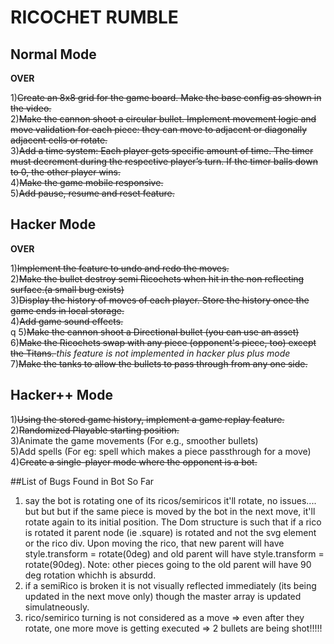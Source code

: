 <h1>RICOCHET RUMBLE</h1>



<h2>Normal Mode</h2> <b>OVER</b>

1)<s>Create an 8x8 grid for the game board. Make the base config as shown in the video.</s>
<br>
2)<s>Make the cannon shoot a circular bullet. Implement movement logic and move validation for each piece: they can move to adjacent or diagonally adjacent cells or rotate.</s>
<br>
3)<s>Add a time system: Each player gets specific amount of time. The timer must decrement during the respective player’s turn. If the timer balls down to 0, the other player wins.</s>
<br>
4)<s>Make the game mobile responsive.</s>
<br>
5)<s>Add pause, resume and reset feature.</s>

<h2>Hacker Mode</h2> <b>OVER</b>


1)<s>Implement the feature to undo and redo the moves.</s> <br>
2)<s>Make the bullet destroy semi Ricochets when hit in the non reflecting surface.(a small bug exists)</s>
<br>
3)<s>Display the history of moves of each player. Store the history once the game ends in local storage.</s>
<br>
4)<s>Add game sound effects.</s>
<br>q
5)<s>Make the cannon shoot a Directional bullet (you can use an asset)</s>
<br>
6)<s>Make the Ricochets swap with any piece (opponent's piece, too) except the Titans.
</s> <em>this feature is not implemented in hacker plus plus mode</em><br>
7)<s>Make the tanks to allow the bullets to pass through from any one side.</s>
<br>

<h2>Hacker++ Mode</h2> 

1)<s>Using the stored game history, implement a game replay feature.</s>
<br>
2)<s>Randomized Playable starting position.</s>
<br>
3)Animate the game movements (For e.g., smoother bullets)
<br>
5)Add spells (For eg: spell which makes a piece passthrough for a move)
<br>
4)<s>Create a single-player mode where the opponent is a bot.</s>
<br>

##List of Bugs Found in Bot So Far
1) say the bot is rotating one of its ricos/semiricos it'll rotate, no issues.... but but but if the same piece is moved by the bot in the next move, it'll rotate again to its initial position. The Dom structure is such that if a rico is rotated it parent node (ie .square) is rotated and not the svg element or the rico div. Upon moving the rico, that new parent will have style.transform = rotate(0deg) and old parent will have style.transform = rotate(90deg).
Note: other pieces going to the old parent will have 90 deg rotation whichh is absurdd.
2) if a semiRico is broken it is not visually reflected immediately (its being updated in the next move only) though the master array is updated simulatneously.
3) rico/semirico turning is not considered as a move => even after they rotate, one more move is getting executed => 2 bullets are being shot!!!!! 